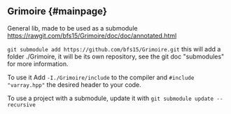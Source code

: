 ## Grimoire {#mainpage}
General lib, made to be used as a submodule
https://rawgit.com/bfs15/Grimoire/doc/doc/annotated.html

`git submodule add https://github.com/bfs15/Grimoire.git`
this will add a folder ./Grimoire, it will be its own repository, see the git doc "submodules" for more information.

To use it Add `-I./Grimoire/include` to the compiler and `#include "varray.hpp"` the desired header to your code.

To use a project with a submodule, update it with
`git submodule update --recursive`
